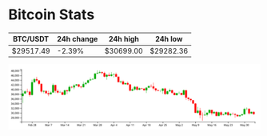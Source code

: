 # Bitcoin Stats

BTC/USDT|24h change|24h high|24h low|
|---|---|---|---|
|$29517.49|-2.39%|$30699.00|$29282.36|

<img src="./chart.svg">
